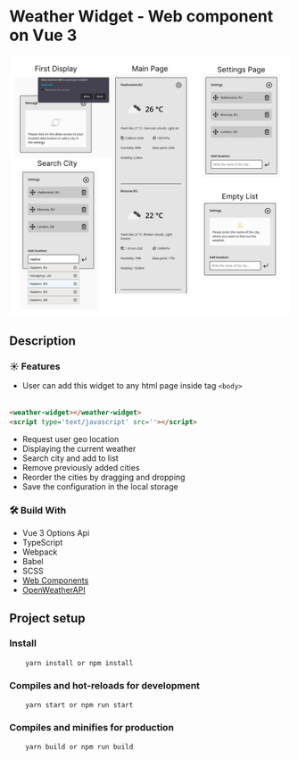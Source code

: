 # Weather Widget - Web component on Vue 3

![Frame 2.webp](public%2FFrame%202.webp)

## Description

### ☀ Features

- User can add this widget to any html page inside tag `<body>`

```html

<weather-widget></weather-widget>
<script type='text/javascript' src=''></script>
```

- Request user geo location
- Displaying the current weather
- Search city and add to list
- Remove previously added cities
- Reorder the cities by dragging and dropping
- Save the configuration in the local storage

### 🛠 Build With

- Vue 3 Options Api
- TypeScript
- Webpack
- Babel
- SCSS
- [Web Components](https://developer.mozilla.org/en-US/docs/Web/API/Web_components)
- [OpenWeatherAPI](https://openweathermap.org/)

## Project setup

### Install

``` 
    yarn install or npm install
```

### Compiles and hot-reloads for development

```
    yarn start or npm run start
```

### Compiles and minifies for production

```
    yarn build or npm run build
```
